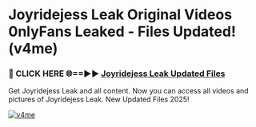 # Joyridejess Leak Original Videos 0nlyFans Leaked - Files Updated! (v4me)

<h3>🔴 CLICK HERE 🌐==►► <a href="https://tinyurl.com/x26r9saj" rel="nofollow">Joyridejess Leak Updated Files</a></h3>

Get Joyridejess Leak and all content. Now you can access all videos and pictures of Joyridejess Leak. New Updated Files 2025!

[![v4me](https://i.imgur.com/LkgZPqh.gif)](https://tinyurl.com/x26r9saj)
